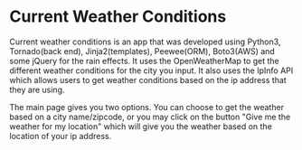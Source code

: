 # Current Weather Conditions
Current weather conditions is an app that was developed using Python3, Tornado(back end), Jinja2(templates), Peewee(ORM), Boto3(AWS) and some jQuery for the rain effects. It uses the OpenWeatherMap to get the different weather conditions for the city you input. It also uses the IpInfo API which allows users to get weather conditions based on the ip address that they are using.

The main page gives you two options. You can choose to get the weather based on a city name/zipcode, or you may click on the button "Give me the weather for my location" which will give you the weather based on the location of your ip address.

